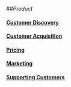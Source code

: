 ##_Product_

#### [Customer Discovery](customer-discovery/README.md)

#### [Customer Acquisition](customer-aquisition/README.md)

#### [Pricing](pricing/README.md)

#### [Marketing](marketing/README.md)

#### [Supporting Customers](supporting-customers/README.md)